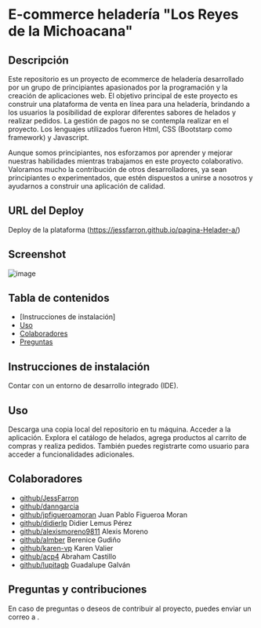 # E-commerce heladería "Los Reyes de la Michoacana"
## Descripción
Este repositorio es un proyecto de ecommerce de heladería desarrollado por un grupo de principiantes apasionados por la programación y la creación de aplicaciones web. El objetivo principal de este proyecto es construir una plataforma de venta en línea para una heladería, brindando a los usuarios la posibilidad de explorar diferentes sabores de helados y realizar pedidos. La gestión de pagos no se contempla realizar en el proyecto. 
Los lenguajes utilizados fueron Html, CSS (Bootstarp como framework) y Javascript.

Aunque somos principiantes, nos esforzamos por aprender y mejorar nuestras habilidades mientras trabajamos en este proyecto colaborativo. Valoramos mucho la contribución de otros desarrolladores, ya sean principiantes o experimentados, que estén dispuestos a unirse a nosotros y ayudarnos a construir una aplicación de calidad.

## URL del Deploy
Deploy de la plataforma (https://jessfarron.github.io/pagina-Helader-a/)
## Screenshot
![image](https://github.com/JessFarron/pagina-Helader-a/assets/126412050/52b22d9d-82ef-4916-9b5b-ce1d2690c8ce)

## Tabla de contenidos
* [Instrucciones de instalación]
* [Uso](#uso)
* [Colaboradores](#colaboradores)
* [Preguntas](#Preguntas)
## Instrucciones de instalación
Contar con un entorno de desarrollo integrado (IDE). 

## Uso
Descarga una copia local del repositorio en tu máquina.
Acceder a la aplicación. 
Explora el catálogo de helados, agrega productos al carrito de compras y realiza pedidos.
También puedes registrarte como usuario para acceder a funcionalidades adicionales.


## Colaboradores
* [github/JessFarron](https://github.com/JessFarron)
* [github/danngarcia](https://github.com/danngarcia)
* [github/jpfigueroamoran](https://github.com/jpfigueroamoran) Juan Pablo Figueroa Moran
* [github/didierlp](https://github.com/didierlp) Didier Lemus Pérez
* [github/alexismoreno9811](https://github.com/alexismoreno9811) Alexis Moreno
* [github/almber](https://github.com/almber) Berenice Gudiño
* [github/karen-vp](https://github.com/karen-vp) Karen Valier
* [github/acp4](https://github.com/acp4) Abraham Castillo
* [github/lupitagb](https://github.com/lupitagb) Guadalupe Galván






## Preguntas y contribuciones
En caso de preguntas o deseos de contribuir al proyecto, puedes enviar un correo a .
